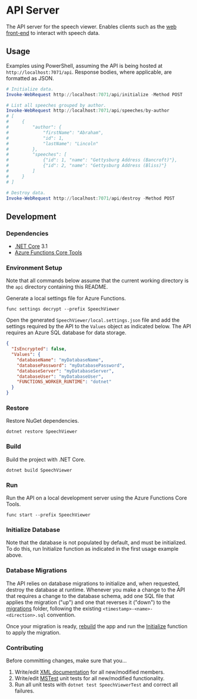 # API Server

The API server for the speech viewer. Enables clients such as the [web front-end](../web) to interact with speech data.

## Usage

Examples using PowerShell, assuming the API is being hosted at `http://localhost:7071/api`. Response bodies, where applicable, are formatted as JSON.

```PowerShell
# Initialize data.
Invoke-WebRequest http://localhost:7071/api/initialize -Method POST

# List all speeches grouped by author.
Invoke-WebRequest http://localhost:7071/api/speeches/by-author
# [
#     {
#         "author": {
#             "firstName": "Abraham",
#             "id": 1,
#             "lastName": "Lincoln"
#         },
#         "speeches": [
#             {"id": 1, "name": "Gettysburg Address (Bancroft)"},
#             {"id": 2, "name": "Gettysburg Address (Bliss)"}
#         ]
#     }
# ]

# Destroy data.
Invoke-WebRequest http://localhost:7071/api/destroy -Method POST
```

## Development

### Dependencies

- [.NET Core](https://dotnet.microsoft.com/download/dotnet-core) 3.1
- [Azure Functions Core Tools](https://github.com/Azure/azure-functions-core-tools)

### Environment Setup

Note that all commands below assume that the current working directory is the `api` directory containing this README.

Generate a local settings file for Azure Functions.

```Shell
func settings decrypt --prefix SpeechViewer
```

Open the generated `SpeechViewer/local.settings.json` file and add the settings required by the API to the `Values` object as indicated below. The API requires an Azure SQL database for data storage.

```JSON
{
  "IsEncrypted": false,
  "Values": {
    "databaseName": "myDatabaseName",
    "databasePassword": "myDatabasePassword",
    "databaseServer": "myDatabaseServer",
    "databaseUser": "myDatabaseUser",
    "FUNCTIONS_WORKER_RUNTIME": "dotnet"
  }
}
```

### Restore

Restore NuGet dependencies.

```Shell
dotnet restore SpeechViewer
```

### Build

Build the project with .NET Core.

```Shell
dotnet build SpeechViewer
```

### Run

Run the API on a local development server using the Azure Functions Core Tools.

```Shell
func start --prefix SpeechViewer
```

### Initialize Database

Note that the database is not populated by default, and must be initialized. To do this, run Initialize function as indicated in the first usage example above.

### Database Migrations

The API relies on database migrations to initialize and, when requested, destroy the database at runtime. Whenever you make a change to the API that requires a change to the database schema, add one SQL file that applies the migration ("up") and one that reverses it ("down") to the [migrations](./SpeechViewer/migrations) folder, following the existing `<timestamp>-<name>-<direction>.sql` convention.

Once your migration is ready, [rebuild](#build) the app and run the [Initialize](#initialize-database) function to apply the migration.

### Contributing

Before committing changes, make sure that you...

1. Write/edit [XML documentation](https://docs.microsoft.com/en-us/dotnet/csharp/programming-guide/xmldoc) for all new/modified members.
1. Write/edit [MSTest](https://docs.microsoft.com/en-us/dotnet/core/testing/unit-testing-with-mstest) unit tests for all new/modified functionality.
1. Run all unit tests with `dotnet test SpeechViewerTest` and correct all failures.
